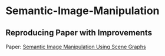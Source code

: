 # Semantic-Image-Manipulation

## Reproducing Paper with Improvements
Paper: [Semantic Image Manipulation Using Scene Graphs](https://openaccess.thecvf.com/content_CVPR_2020/papers/Dhamo_Semantic_Image_Manipulation_Using_Scene_Graphs_CVPR_2020_paper.pdf)


